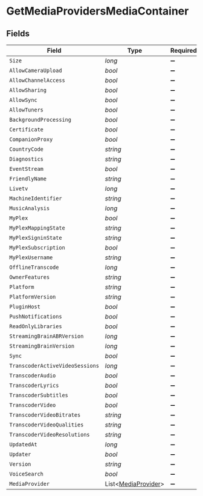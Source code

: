 # GetMediaProvidersMediaContainer


## Fields

| Field                                                         | Type                                                          | Required                                                      | Description                                                   |
| ------------------------------------------------------------- | ------------------------------------------------------------- | ------------------------------------------------------------- | ------------------------------------------------------------- |
| `Size`                                                        | *long*                                                        | :heavy_minus_sign:                                            | N/A                                                           |
| `AllowCameraUpload`                                           | *bool*                                                        | :heavy_minus_sign:                                            | N/A                                                           |
| `AllowChannelAccess`                                          | *bool*                                                        | :heavy_minus_sign:                                            | N/A                                                           |
| `AllowSharing`                                                | *bool*                                                        | :heavy_minus_sign:                                            | N/A                                                           |
| `AllowSync`                                                   | *bool*                                                        | :heavy_minus_sign:                                            | N/A                                                           |
| `AllowTuners`                                                 | *bool*                                                        | :heavy_minus_sign:                                            | N/A                                                           |
| `BackgroundProcessing`                                        | *bool*                                                        | :heavy_minus_sign:                                            | N/A                                                           |
| `Certificate`                                                 | *bool*                                                        | :heavy_minus_sign:                                            | N/A                                                           |
| `CompanionProxy`                                              | *bool*                                                        | :heavy_minus_sign:                                            | N/A                                                           |
| `CountryCode`                                                 | *string*                                                      | :heavy_minus_sign:                                            | N/A                                                           |
| `Diagnostics`                                                 | *string*                                                      | :heavy_minus_sign:                                            | N/A                                                           |
| `EventStream`                                                 | *bool*                                                        | :heavy_minus_sign:                                            | N/A                                                           |
| `FriendlyName`                                                | *string*                                                      | :heavy_minus_sign:                                            | N/A                                                           |
| `Livetv`                                                      | *long*                                                        | :heavy_minus_sign:                                            | N/A                                                           |
| `MachineIdentifier`                                           | *string*                                                      | :heavy_minus_sign:                                            | N/A                                                           |
| `MusicAnalysis`                                               | *long*                                                        | :heavy_minus_sign:                                            | N/A                                                           |
| `MyPlex`                                                      | *bool*                                                        | :heavy_minus_sign:                                            | N/A                                                           |
| `MyPlexMappingState`                                          | *string*                                                      | :heavy_minus_sign:                                            | N/A                                                           |
| `MyPlexSigninState`                                           | *string*                                                      | :heavy_minus_sign:                                            | N/A                                                           |
| `MyPlexSubscription`                                          | *bool*                                                        | :heavy_minus_sign:                                            | N/A                                                           |
| `MyPlexUsername`                                              | *string*                                                      | :heavy_minus_sign:                                            | N/A                                                           |
| `OfflineTranscode`                                            | *long*                                                        | :heavy_minus_sign:                                            | N/A                                                           |
| `OwnerFeatures`                                               | *string*                                                      | :heavy_minus_sign:                                            | N/A                                                           |
| `Platform`                                                    | *string*                                                      | :heavy_minus_sign:                                            | N/A                                                           |
| `PlatformVersion`                                             | *string*                                                      | :heavy_minus_sign:                                            | N/A                                                           |
| `PluginHost`                                                  | *bool*                                                        | :heavy_minus_sign:                                            | N/A                                                           |
| `PushNotifications`                                           | *bool*                                                        | :heavy_minus_sign:                                            | N/A                                                           |
| `ReadOnlyLibraries`                                           | *bool*                                                        | :heavy_minus_sign:                                            | N/A                                                           |
| `StreamingBrainABRVersion`                                    | *long*                                                        | :heavy_minus_sign:                                            | N/A                                                           |
| `StreamingBrainVersion`                                       | *long*                                                        | :heavy_minus_sign:                                            | N/A                                                           |
| `Sync`                                                        | *bool*                                                        | :heavy_minus_sign:                                            | N/A                                                           |
| `TranscoderActiveVideoSessions`                               | *long*                                                        | :heavy_minus_sign:                                            | N/A                                                           |
| `TranscoderAudio`                                             | *bool*                                                        | :heavy_minus_sign:                                            | N/A                                                           |
| `TranscoderLyrics`                                            | *bool*                                                        | :heavy_minus_sign:                                            | N/A                                                           |
| `TranscoderSubtitles`                                         | *bool*                                                        | :heavy_minus_sign:                                            | N/A                                                           |
| `TranscoderVideo`                                             | *bool*                                                        | :heavy_minus_sign:                                            | N/A                                                           |
| `TranscoderVideoBitrates`                                     | *string*                                                      | :heavy_minus_sign:                                            | N/A                                                           |
| `TranscoderVideoQualities`                                    | *string*                                                      | :heavy_minus_sign:                                            | N/A                                                           |
| `TranscoderVideoResolutions`                                  | *string*                                                      | :heavy_minus_sign:                                            | N/A                                                           |
| `UpdatedAt`                                                   | *long*                                                        | :heavy_minus_sign:                                            | N/A                                                           |
| `Updater`                                                     | *bool*                                                        | :heavy_minus_sign:                                            | N/A                                                           |
| `Version`                                                     | *string*                                                      | :heavy_minus_sign:                                            | N/A                                                           |
| `VoiceSearch`                                                 | *bool*                                                        | :heavy_minus_sign:                                            | N/A                                                           |
| `MediaProvider`                                               | List<[MediaProvider](../../Models/Requests/MediaProvider.md)> | :heavy_minus_sign:                                            | N/A                                                           |